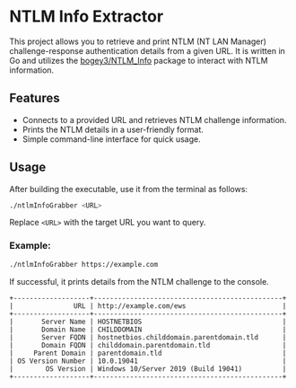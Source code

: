 # NTLM Info Extractor

This project allows you to retrieve and print NTLM (NT LAN Manager) challenge-response authentication details from a given URL. It is written in Go and utilizes the [bogey3/NTLM_Info](https://github.com/bogey3/NTLM_Info) package to interact with NTLM information.

## Features

- Connects to a provided URL and retrieves NTLM challenge information.
- Prints the NTLM details in a user-friendly format.
- Simple command-line interface for quick usage.

## Usage

After building the executable, use it from the terminal as follows:

```bash
./ntlmInfoGrabber <URL>
```

Replace `<URL>` with the target URL you want to query.

### Example:

```bash
./ntlmInfoGrabber https://example.com
```

If successful, it prints details from the NTLM challenge to the console.

```
+-------------------+-----------------------------------------------+
|               URL | http://example.com/ews                        |
+-------------------+-----------------------------------------------+
|       Server Name | HOSTNETBIOS                                   |
|       Domain Name | CHILDDOMAIN                                   |
|       Server FQDN | hostnetbios.childdomain.parentdomain.tld      |
|       Domain FQDN | childdomain.parentdomain.tld                  |
|     Parent Domain | parentdomain.tld                              |
| OS Version Number | 10.0.19041                                    |
|        OS Version | Windows 10/Server 2019 (Build 19041)          |
+-------------------+-----------------------------------------------+
```
